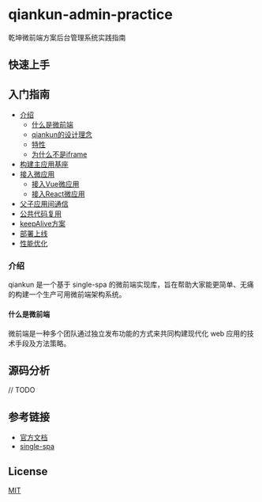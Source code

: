 # qiankun-admin-practice
乾坤微前端方案后台管理系统实践指南

## 快速上手

## 入门指南
* [介绍](https://qiankun.umijs.org/zh/guide#%E4%BB%8B%E7%BB%8D)
  * [什么是微前端](#1-1)
  * [qiankun的设计理念](#1-2)
  * [特性](#1-3)
  * [为什么不是iframe](#1-4)
* [构建主应用基座](#2)
* [接入微应用](#3)
  * [接入Vue微应用](#3-1)
  * [接入React微应用](#3-2)
* [父子应用间通信](#4)
* [公共代码复用](#5)
* [keepAlive方案](#6)
* [部署上线](#7)
* [性能优化](#8)
### <span id="#1"> 介绍</span>
qiankun 是一个基于 single-spa 的微前端实现库，旨在帮助大家能更简单、无痛的构建一个生产可用微前端架构系统。
#### <span id="#1-1"> 什么是微前端</span>
微前端是一种多个团队通过独立发布功能的方式来共同构建现代化 web 应用的技术手段及方法策略。
## 源码分析
// TODO

## 参考链接
- [官方文档](https://qiankun.umijs.org/zh/guide)
- [single-spa](https://github.com/single-spa/single-spa)
## License
[MIT](./LICENSE)

